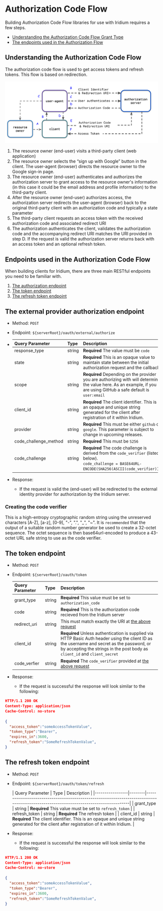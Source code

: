 #  Authorization Code Flow

Building Authorization Code Flow libraries for use with Iridium requires a few steps.

* [Understanding the Authorization Code Flow Grant Type](#understanding-the-authorization-code-flow)
* [The endpoints used in the Authorization Flow](#endpoints-used-in-the-authorization-code-flow)


## Understanding the Authorization Code Flow

The authorization code flow is used to get access tokens and refresh tokens.  This flow is based
on redirection.

![Authorization Code Flow](../images/authorization-code-flow.png)

1. The resource owner (end-user) visits a third-party client (web application)
2. The resource owner selects the “sign up with Google” button in the client. The user-agent (browser) directs the resource owner to the Google sign-in page.
3. The resource owner (end-user) authenticates and authorizes the authorization server to grant access to the resource owner's information (in this case it could be the email address and profile information) to the third-party client.
4. After the resource owner (end-user) authorizes access, the authorization server redirects the user-agent (browser) back to the original third-party client with an authorization code and typically a state parameter
5. The third-party client requests an access token with the received authorization code and associated redirect URI
6. The authorization authenticates the client, validates the authorization code and the accompanying redirect URI matches the URI provided in step D.  If the request is valid the authorization server returns back with an access token and an optional refresh token.

## Endpoints used in the Authorization Code Flow
When building clients for Iridium, there are three main RESTful endpoints you need to be familiar with.

1. [The authorization endpoint](#the-external-provider-authorization-endpoint)
2. [The token endpoint](#the-token-endpoint)
3. [The refresh token endpoint](#the-refresh-token-endpoint)

## The external provider authorization endpoint

* Method: `POST`
* Endpoint: `${serverRoot}/oauth/external/authorize`

* | Query Parameter | Type   | Description                                                                                                                                                           |
    |-----------------|--------|-----------------------------------------------------------------------------------------------------------------------------------------------------------------------|
  | response_type      | string | **Required** The value must be `code`                                                                                                                                 |
  | state        | string | **Required** This is an opaque value to maintain state between the initial authorization request and the callback.                                                    |
  | scope           | string | **Required** Depending on the provider you are authorizing with will determine the value here.  As an example, if you are using GitHub a safe default is `user:email` |
  | client_id           | string | **Required** The client identifier. This is an opaque and unique string generated for the client after registration of it within Iridium.                             |
  | provider           | string | **Required** This must be either `github` or `google`.  This parameter is subject to change in upcoming releases.                                                     |                                                                                                        |
  | code_challenge_method         | string | **Required** This must be `S256`                                                                                                                                      |
  | code_challenge           | string | **Required** The code challenge is derived from the `code_verifier` (listed below).<br/>`code_challenge = BASE64URL-ENCODE(SHA256(ASCII(code_verifier)))`             |                                                                                                        |


* Response:
    * If the request is valid the (end-user) will be redirected to the external identity provider for authorization by the Iridium server.

### Creating the code verifier
This is a high-entropy cryptographic random string using the unreserved characters [A-Z], [a-z], [0-9], "-", ".", "_", "~".  It is `recommended` that the output of
a suitable random number generator be used to create a 32-octet sequence.  The octet sequence is then base64url-encoded to produce a 43-octet URL safe string to use as the code verifier.


## The token endpoint

* Method: `POST`
* Endpoint: `${serverRoot}/oauth/token`

  | Query Parameter | Type   | Description                                                                                                                                                                                                     |
    |-----------------|--------|-----------------------------------------------------------------------------------------------------------------------------------------------------------------------------------------------------------------|
  | grant_type      | string | **Required** This value must be set to `authorization_code`                                                                                                                                                     |
  | code        | string | **Required** This is the authorization code recieved from the Iridium server                                                                                                                                    |
  | redirect_uri           | string | This must match exactly the URI at [the above request](#the-external-provider-authorization-endpoint)                                                                                                           |
  | client_id           | string | **Required** Unless authentication is supplied via HTTP Basic Auth header using the client ID as the username and secret as the password, or by accepting the strings in the post body as `client_id` and `client_secret` |
  | code_verfier           | string | **Required** The `code_verifier` provided at [the above request](#the-external-provider-authorization-endpoint)|                                                                                                        |
* Response:
    * If the request is successful the response will look similar to the following:
```json
HTTP/1.1 200 OK
Content-Type: application/json
Cache-Control: no-store
 
{
  "access_token":"someAccessTokenValue",
  "token_type":"Bearer",
  "expires_in":3600,
  "refresh_token":"SomeRefreshTokenValue",
}
```
## The refresh token endpoint

* Method: `POST`
* Endpoint: `${serverRoot}/oauth/token/refresh`

  | Query Parameter | Type   | Description                                                                                                                               |
      |-----------------|--------|-------------------------------------------------------------------------------------------------------------------------------------------|
  | grant_type      | string | **Required** This value must be set to `refresh_token`                                                                                    |
  | refresh_token           | string | **Required** The refresh token                                                                                                            |
  | client_id           | string | **Required** The client identifier. This is an opaque and unique string generated for the client after registration of it within Iridium. |
* Response:
    * If the request is successful the response will look similar to the following:
```json
HTTP/1.1 200 OK
Content-Type: application/json
Cache-Control: no-store
 
{
  "access_token":"someAccessTokenValue",
  "token_type":"Bearer",
  "expires_in":3600,
  "refresh_token":"SomeRefreshTokenValue",
}
```
